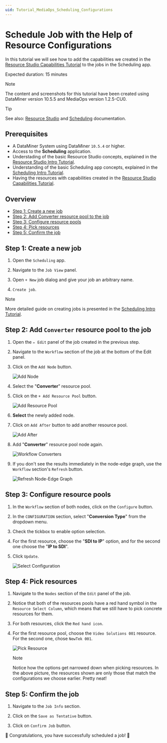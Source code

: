 ```yaml
---
uid: Tutorial_MediaOps_Scheduling_Configurations
---
```


# Schedule Job with the Help of Resource Configurations

In this tutorial we will see how to add the capabilities we created in the [Resource Studio Capabilities Tutorial](xref:Tutorial_MediaOps_Resource_Studio_Capabilities_and_Capacities) to the jobs in the Scheduling app.

Expected duration: 15 minutes

> [!NOTE]  
> The content and screenshots for this tutorial have been created using DataMiner version 10.5.5 and MediaOps version 1.2.5-CU0.

> [!TIP]  
> See also: [Resource Studio](xref:MO_Resource_Studio) and [Scheduling](xref:MO_Scheduling) documentation.

## Prerequisites

- A DataMiner System using DataMiner `10.5.4` or higher.
- Access to the **Scheduling** application.
- Understading of the basic Resource Studio concepts, explained in the [Resource Studio Intro Tutorial](xref:Tutorial_MediaOps_Resource_Studio_Intro).
- Understanding of the basic Scheduling app concepts, explained in the [Scheduling Intro Tutorial](xref:Tutorial_MediaOps_Scheduling_Encoder_Decoder).
- Having the resources with capabilities created in the [Resource Studio Capabilities Tutorial](xref:Tutorial_MediaOps_Resource_Studio_Capabilities_and_Capacities).

## Overview

- [Step 1: Create a new job](#step-1-create-a-new-job)
- [Step 2: Add Converter resource pool to the job](#step-2-add-converter-resource-pool-to-the-job)
- [Step 3: Configure resource pools](#step-3-configure-resource-pools)
- [Step 4: Pick resources](#step-4-pick-resources)
- [Step 5: Confirm the job](#step-5-Confirm-the-job)

## Step 1: Create a new job

1. Open the `Scheduling` app.

1. Navigate to the `Job View` panel.

1. Open `+ New` job dialog and give your job an arbitrary name.

1. `Create job`.

> [!NOTE]  
> More detailed guide on creating jobs is presented in the [Scheduling Intro Tutorial](xref:Tutorial_MediaOps_Scheduling_Encoder_Decoder).

## Step 2: Add `Converter` resource pool to the job

1. Open the `✏️ Edit` panel of the job created in the previous step.

1. Navigate to the `Workflow` section of the job at the bottom of the Edit panel.

1. Click on the `Add Node` button.

   ![Add Node](~/solutions/images/Scheduling_Add_Node.png)

1. Select the "**Converter**" resource pool.

1. Click on the `+ Add Resource Pool` button.

   ![Add Resource Pool](~/solutions/images/Scheduling_Add_Resource_Pool.png)

1. **Select** the newly added node.

1. Click on `Add After` button to add another resource pool.

   ![Add After](~/solutions/images/Scheduling_Add_After.png)

1. Add "**Converter**" resource pool node again.

   ![Workflow Converters](~/solutions/images/Scheduling_Workflow_Converters.png)

1. If you don't see the results immediately in the node-edge graph, use the `Workflow` section's `Refresh` button.

    ![Refresh Node-Edge Graph](~/solutions/images/Scheduling_Workflow_Refresh.png)

## Step 3: Configure resource pools

1. In the `Workflow` section of both nodes, click on the `Configure` button.

1. In the `CONFIGURATION` section, select "**Conversion Type**" from the dropdown menu.

1. Check the tickbox to enable option selection.

1. For the first resource, choose the "**SDI to IP**" option, and for the second one choose the "**IP to SDI**".

1. Click `Update`.

   ![Select Configuration](~/solutions/images/Scheduling_Select_Configuration.png)

## Step 4: Pick resources

1. Navigate to the `Nodes` section of the `Edit` panel of the job.

1. Notice that both of the resources pools have a red hand symbol in the `Resource Select Column`, which means that we still have to pick concrete resources for them.

1. For both resources, click the `Red hand icon`.

1. For the first resource pool, choose the `Video Solutions 001` resource. For the second one, chose `NewTek 001`.

   ![Pick Resource](~/solutions/images/Scheduling_Pick_Resource.png)
   
    > [!NOTE]  
    > Notice how the options get narrowed down when picking resources. In the above picture, the resources shown are only those that match the configurations we choose earlier. Pretty neat!

## Step 5: Confirm the job

1. Navigate to the `Job Info` section.

1. Click on the `Save as Tentative` button.

1. Click on `Confirm Job` button.

🎉 Congratulations, you have successfully scheduled a job! 🎉
